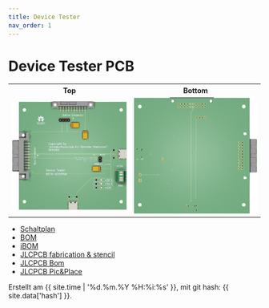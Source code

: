 ```yaml
---
title: Device Tester
nav_order: 1
---
```


# Device Tester PCB

<table>
  <tr><th>Top</th><th>Bottom</th></tr>
  <tr>
    <td><img src="pcb/device_test/device_test-3D_top.png?dummy={{ site.data['hash'] }}" alt="top" /></td>
    <td><img src="pcb/device_test/device_test-3D_bottom.png?dummy={{ site.data['hash'] }}" alt="bottom" /></td>
  </tr>
</table>

- [Schaltplan](pcb/device_test/device_test-schematic.pdf)
- [BOM](pcb/device_test/device_test-bom.html)
- [iBOM](pcb/device_test/device_test-ibom.html)
- [JLCPCB fabrication & stencil](pcb/device_test/JLCPCB/device_test-_JLCPCB_compress.zip)
- [JLCPCB Bom](pcb/device_test/JLCPCB/device_test_bom_jlc.csv)
- [JLCPCB Pic&Place](pcb/device_test/JLCPCB/device_test_cpl_jlc.csv)

Erstellt am {{ site.time | '%d.%m.%Y %H:%i:%s' }}, mit git hash: {{ site.data['hash'] }}.
